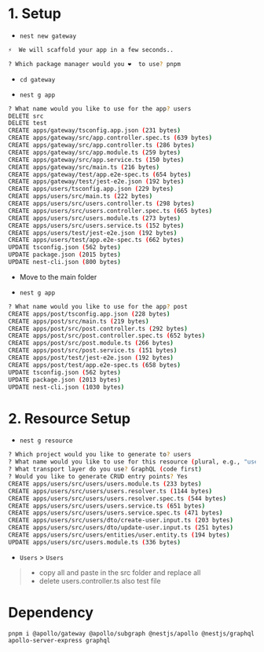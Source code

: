 # 1. Setup
- `nest new gateway`
```bash
⚡  We will scaffold your app in a few seconds..

? Which package manager would you ❤️  to use? pnpm
```
-  `cd gateway`


- `nest g app`
```bash
? What name would you like to use for the app? users
DELETE src
DELETE test
CREATE apps/gateway/tsconfig.app.json (231 bytes)
CREATE apps/gateway/src/app.controller.spec.ts (639 bytes)
CREATE apps/gateway/src/app.controller.ts (286 bytes)
CREATE apps/gateway/src/app.module.ts (259 bytes)
CREATE apps/gateway/src/app.service.ts (150 bytes)
CREATE apps/gateway/src/main.ts (216 bytes)
CREATE apps/gateway/test/app.e2e-spec.ts (654 bytes)
CREATE apps/gateway/test/jest-e2e.json (192 bytes)
CREATE apps/users/tsconfig.app.json (229 bytes)
CREATE apps/users/src/main.ts (222 bytes)
CREATE apps/users/src/users.controller.ts (298 bytes)
CREATE apps/users/src/users.controller.spec.ts (665 bytes)
CREATE apps/users/src/users.module.ts (273 bytes)
CREATE apps/users/src/users.service.ts (152 bytes)
CREATE apps/users/test/jest-e2e.json (192 bytes)
CREATE apps/users/test/app.e2e-spec.ts (662 bytes)
UPDATE tsconfig.json (562 bytes)
UPDATE package.json (2015 bytes)
UPDATE nest-cli.json (800 bytes)
```
- Move to the main folder 

- `nest g app`
```bash
? What name would you like to use for the app? post
CREATE apps/post/tsconfig.app.json (228 bytes)
CREATE apps/post/src/main.ts (219 bytes)
CREATE apps/post/src/post.controller.ts (292 bytes)
CREATE apps/post/src/post.controller.spec.ts (652 bytes)
CREATE apps/post/src/post.module.ts (266 bytes)
CREATE apps/post/src/post.service.ts (151 bytes)
CREATE apps/post/test/jest-e2e.json (192 bytes)
CREATE apps/post/test/app.e2e-spec.ts (658 bytes)
UPDATE tsconfig.json (562 bytes)
UPDATE package.json (2013 bytes)
UPDATE nest-cli.json (1030 bytes)
```
# 2. Resource Setup 


- `nest g resource` 

```bash
? Which project would you like to generate to? users
? What name would you like to use for this resource (plural, e.g., "users")? users
? What transport layer do you use? GraphQL (code first)
? Would you like to generate CRUD entry points? Yes
CREATE apps/users/src/users/users.module.ts (233 bytes)
CREATE apps/users/src/users/users.resolver.ts (1144 bytes)
CREATE apps/users/src/users/users.resolver.spec.ts (544 bytes)
CREATE apps/users/src/users/users.service.ts (651 bytes)
CREATE apps/users/src/users/users.service.spec.ts (471 bytes)
CREATE apps/users/src/users/dto/create-user.input.ts (203 bytes)
CREATE apps/users/src/users/dto/update-user.input.ts (251 bytes)
CREATE apps/users/src/users/entities/user.entity.ts (194 bytes)
UPDATE apps/users/src/users.module.ts (336 bytes)
```

- `Users` > `Users` 
> - copy all and paste in the src folder and replace all 
> - delete users.controller.ts also test file


# Dependency

`pnpm i @apollo/gateway @apollo/subgraph @nestjs/apollo @nestjs/graphql apollo-server-express graphql`

